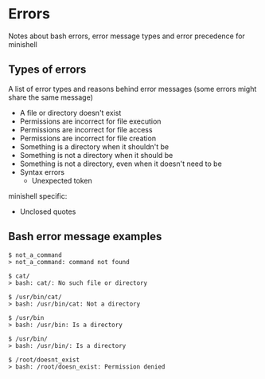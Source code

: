 # Errors

Notes about bash errors, error message types and error precedence for minishell

## Types of errors

A list of error types and reasons behind error messages
(some errors might share the same message)

- A file or directory doesn't exist
- Permissions are incorrect for file execution
- Permissions are incorrect for file access
- Permissions are incorrect for file creation
- Something is a directory when it shouldn't be
- Something is not a directory when it should be
- Something is not a directory, even when it doesn't need to be
- Syntax errors
    - Unexpected token

minishell specific:

- Unclosed quotes

## Bash error message examples

```
$ not_a_command
> not_a_command: command not found
```
```
$ cat/
> bash: cat/: No such file or directory
```
```
$ /usr/bin/cat/
> bash: /usr/bin/cat: Not a directory
```
```
$ /usr/bin
> bash: /usr/bin: Is a directory
```
```
$ /usr/bin/
> bash: /usr/bin/: Is a directory
```
```
$ /root/doesnt_exist
> bash: /root/doesn_exist: Permission denied
```
